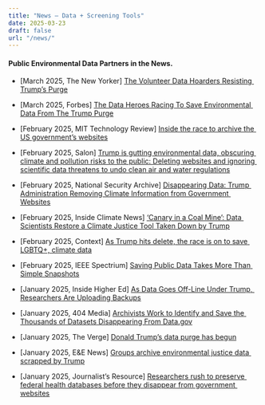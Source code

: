 ```yaml
---
title: "News — Data + Screening Tools"
date: 2025-03-23
draft: false
url: "/news/"
---
```


<main class="container" id="page" role="main">
<article class="sections" data-page-sections="67d4b4bf11ccef30cdd86667" id="sections">
<section class="page-section full-bleed-section layout-engine-section background-width--full-bleed section-height--medium content-width--wide horizontal-alignment--center vertical-alignment--middle white" data-animation="none" data-controller="SectionWrapperController" data-current-context='{
"video": {
"playbackSpeed": 0.5,
"filter": 1,
"filterStrength": 0,
"zoom": 0,
"videoSourceProvider": "none"
},
"backgroundImageId": null,
"backgroundMediaEffect": {
"type": "none"
},
"divider": {
"enabled": false,
"type": "scalloped",
"width": {
"unit": "vw",
"value": 100.0
},
"height": {
"unit": "vw",
"value": 8.0
},
"isFlipX": false,
"isFlipY": true,
"offset": {
"unit": "px",
"value": 0.0
},
"stroke": {
"style": "none",
"color": {
"type": "THEME_COLOR"
},
"thickness": {
"unit": "px",
"value": 6.0
},
"dashLength": {
"unit": "px",
"value": 5.0
},
"gapLength": {
"unit": "px",
"value": 15.0
},
"linecap": "square"
}
},
"typeName": "page"
}' data-current-styles='{
"imageOverlayOpacity": 0.15,
"backgroundWidth": "background-width--full-bleed",
"sectionHeight": "section-height--medium",
"horizontalAlignment": "horizontal-alignment--center",
"verticalAlignment": "vertical-alignment--middle",
"contentWidth": "content-width--wide",
"customContentWidth": 50,
"sectionTheme": "white",
"sectionAnimation": "none",
"backgroundMode": "image"
}' data-fluid-engine-section="" data-section-id="67d4b4bf11ccef30cdd8666b" data-section-theme="white" data-test="page-section">
<div class="section-border">
<div class="section-background">
</div>
</div>
<div class="content-wrapper" style="
      
        
      
    ">
<div class="content">
<div data-fluid-engine="true"><div class="fluid-engine fe-67d4b4bf11ccef30cdd8666a"><div class="fe-block fe-block-1007dfa8c6b61abb3d4e"><div class="sqs-block html-block sqs-block-html" data-blend-mode="NORMAL" data-block-type="2" data-border-radii='{"topLeft":{"unit":"px","value":0.0},"topRight":{"unit":"px","value":0.0},"bottomLeft":{"unit":"px","value":0.0},"bottomRight":{"unit":"px","value":0.0}}' id="block-1007dfa8c6b61abb3d4e"><div class="sqs-block-content">
<div class="sqs-html-content">
<h4 style="white-space:pre-wrap;">Public Environmental Data Partners in the News.</h4><ul data-rte-list="default"><li><p class="" style="white-space:pre-wrap;">[March 2025, The New Yorker] <a href="https://www.newyorker.com/news/the-lede/the-data-hoarders-resisting-trumps-purge" target="_blank">The Volunteer Data Hoarders Resisting Trump’s Purge</a></p></li><li><p class="" style="white-space:pre-wrap;">[March 2025, Forbes] <a href="https://www.forbes.com/sites/monicasanders/2025/03/06/the-data-heroes-racing-to-save-environmental-data-from-the-trump-purge/" target="_blank">The Data Heroes Racing To Save Environmental Data From The Trump Purge</a></p></li><li><p class="" style="white-space:pre-wrap;">[February 2025, MIT Technology Review] <a href="https://www.technologyreview.com/2025/02/07/1111328/inside-the-race-to-archive-the-us-governments-websites/" target="_blank">Inside the race to archive the US government’s websites</a></p></li><li><p class="" style="white-space:pre-wrap;">[February 2025, Salon] <a href="https://www.salon.com/2025/02/27/is-gutting-environmental-data-obscuring-climate-and-pollution-risks-to-the-public/" target="_blank">Trump is gutting environmental data, obscuring climate and pollution risks to the public: Deleting websites and ignoring scientific data threatens to undo clean air and water regulations</a></p></li><li><p class="" style="white-space:pre-wrap;">[February 2025, National Security Archive] <a href="https://nsarchive.gwu.edu/briefing-book/climate-change-transparency-project-foia/2025-02-06/disappearing-data-trump" target="_blank">Disappearing Data: Trump Administration Removing Climate Information from Government Websites</a></p></li><li><p class="" style="white-space:pre-wrap;">[February 2025, Inside Climate News] <a href="https://insideclimatenews.org/news/04022025/data-scientists-restore-climate-justice-tool-taken-down-by-trump/"><span style="text-decoration:underline">‘Canary in a Coal Mine’: Data Scientists Restore a Climate Justice Tool Taken Down by Trump</span></a></p></li><li><p class="" style="white-space:pre-wrap;">[February 2025, Context] <a href="https://www.context.news/digital-rights/as-trump-hits-delete-the-race-is-on-to-save-lgbtq-climate-data" target="_blank">As Trump hits delete, the race is on to save LGBTQ+, climate data</a></p></li><li><p class="" style="white-space:pre-wrap;">[February 2025, IEEE Spectrium] <a href="https://spectrum.ieee.org/internet-archive-saving-us-data" target="_blank">Saving Public Data Takes More Than Simple Snapshots</a></p></li><li><p class="" style="white-space:pre-wrap;">[January 2025, Inside Higher Ed] <a href="https://www.insidehighered.com/news/faculty-issues/research/2025/01/29/data-goes-line-under-trump-researchers-upload-backups"><span style="text-decoration:underline">As Data Goes Off-Line Under Trump, Researchers Are Uploading Backups</span></a></p></li><li><p class="" style="white-space:pre-wrap;">[January 2025, 404 Media] <a href="https://www.404media.co/archivists-work-to-identify-and-save-the-thousands-of-datasets-disappearing-from-data-gov/" target="_blank">Archivists Work to Identify and Save the Thousands of Datasets Disappearing From Data.gov</a></p></li><li><p class="" style="white-space:pre-wrap;">[January 2025, The Verge] <a href="https://www.theverge.com/news/604484/donald-trumps-data-purge-has-begun" target="_blank">Donald Trump’s data purge has begun</a> </p></li><li><p class="" style="white-space:pre-wrap;">[January 2025, E&amp;E News] <a href="https://www.eenews.net/articles/groups-archive-environmental-justice-data-scrapped-by-trump/" target="_blank">Groups archive environmental justice data scrapped by Trump</a></p></li><li><p class="" style="white-space:pre-wrap;">[January 2025, Journalist’s Resource] <a href="https://journalistsresource.org/home/researchers-rush-to-preserve-federal-health-databases-before-they-disappear-from-government-websites/"><span style="text-decoration:underline">Researchers rush to preserve federal health databases before they disappear from government websites</span></a></p></li></ul>
</div>
</div></div></div></div></div>
</div>
</div>
</section>
</article>
</main>